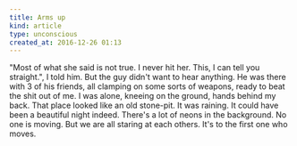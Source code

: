 ```yaml
---
title: Arms up
kind: article
type: unconscious
created_at: 2016-12-26 01:13
---
```


"Most of what she said is not true. I never hit her. This, I can tell you straight.", I told him. But the guy didn't want to hear anything. He was there with 3 of his friends, all clamping on some sorts of weapons, ready to beat the shit out of me. I was alone, kneeing on the ground, hands behind my back. That place looked like an old stone-pit. It was raining. It could have been a beautiful night indeed. There's a lot of neons in the background. No one is moving. But we are all staring at each others. It's to the first one who moves.
